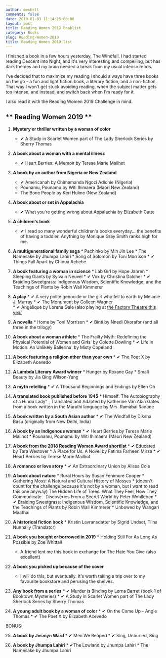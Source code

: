 ```yaml
---
author: meshell
comments: false
date: 2019-01-03 11:14:26+00:00
layout: post
title: Reading Women 2019 Booklist
category: Books
slug: Reading-Women-2019
title: Reading Women 2019 list
---
```


I finished a book in a few hours yesterday, The Windfall. I had started reading Descent into Night, and it's very interesting and compelling, but has dark themes and my brain needed a break from my usual intense reads.

I've decided that to maximize my reading I should always have three books on the go - a fun and light fiction book, a literary fiction, and a non-fiction. That way I won't get stuck avoiding reading, when the subject matter gets too intense, and instead, and switch back when I'm ready for it.

I also read it with the Reading Women 2019 Challenge in mind.

## ** Reading Women 2019 **

  1. **Mystery or thriller written by a woman of color**
      * ✔ A Study in Scarlet Women part of The Lady Sherlock Series by Sherry Thomas

  2. **A book about a woman with a mental illness**
      * ✔ Heart Berries: A Memoir by Terese Marie Mailhot

  3. **A book by an author from Nigeria or New Zealand**
      * ✔  Americanah by Chimamanda Ngozi Adichie (Nigeria)
      * Pounamu, Pounamu by Witi Ihimaera (Maori New Zealand)
      * The Bone People by Keri Hulme (New Zealand)

  4. **A book about or set in Appalachia**
      * ✔ What you're getting wrong about Appalachia by Elizabeth Catte

  5. **A children's book**
      * ✔ I read so many wonderful children's books everyday... the benefits of having a toddler. Anything by Monique Gray Smith ranks high for me.

  6. **A multigenerational family saga**
    * Pachinko by Min Jin Lee
    * The Namesake by Jhumpa Lahiri
    * Song of Solomon by Toni Morrison
    * ✔  Things Fall Apart by Chinua Achebe

  7. **A book featuring a woman in science**
    * Lab Girl by Hope Jahren
    * Sleeping Giants by Sylvain Neuvel
    * ✔ Vox by Christina Dalcher
    * ✔ Braiding Sweetgrass: Indigenous Wisdom, Scientific Knowledge, and the Teachings of Plants by Robin Wall Kimmerer

  8. **A play**
    * ✔ A very polite genocide or the girl who fell to earth by Melanie J. Murray
    * ✔ The Monument by Colleen Wagner  
    * ✔ Angélique by Lorena Gale (also playing at [the Factory Theatre this year](https://www.factorytheatre.ca/2018-19-season/angelique/)

  9. **A novella**
    * Home by Toni Morrison
    * ✔ Binti by Nnedi Okorafor (and all three in the trilogy)

  10. **A book about a woman athlete**
    * The Frailty Myth: Redefining the Physical Potential of Women and Girls' by Colette Dowling
    * ✔ Life in Motion: An Unlikely Ballerina' by Misty Copeland

  11. **A book featuring a religion other than your own**
    * ✔ The Poet X by Elizabeth Acevedo

  12. **A Lambda Literary Award winner**
    * Hunger by Roxane Gay
    * Small Beauty by Jia Qing Wilson-Yang

  13. **A myth retelling**
    * ✔ A Thousand Beginnings and Endings by Ellen Oh

  14. **A translated book published before 1945**
    * Himself: The Autobiography of a Hindu Lady" , Translated and Adapted by Katherine Van Akin Gates from a book written in the Marathi language by Mrs. Ramabai Ranade

  15. **A book written by a South Asian author**
    * ✔ The Windfall by Diksha Basu (originally from New Delhi, India)

  16. **A book by an Indigenous woman**
    * ✔ Heart Berries by Terese Marie Mailhot
    * Pounamu, Pounamu by Witi Ihimaera (Maori New Zealand)

  17. **A book from the 2018 Reading Women Award shortlist**
    * ✔ Educated by Tara Westover
    * A Place for Us: A Novel by Fatima Farheen Mirza
    * ✔ Heart Berries by Terese Marie Mailhot

  18. **A romance or love story**
    * ✔ An Extraordinary Union by Alissa Cole

  19. **A book about nature**
    * Rural Hours by Susan Fenimore Cooper
    * Gathering Moss: A Natural and Cultural History of Mosses
    * (doesn't count for the challenge because it's not by a woman, but I want to read this one anyway) The Hidden Life of Trees: What They Feel, How They Communicate—Discoveries From a Secret World by Peter Wohlleben
    * ✔ Braiding Sweetgrass: Indigenous Wisdom, Scientific Knowledge, and the Teachings of Plants
by Robin Wall Kimmerer
    * Unbowed by Wangari Maathai

  20. **A historical fiction book**
    * Kristin Lavransdatter by Sigrid Undset, Tiina Nunnally (Translator)

  21. **A book you bought or borrowed in 2019**
    * Holding Still For As Long As Possible
by Zoe Whittall
      * A friend lent me this book in exchange for The Hate You Give (also excellent)

  22. **A book you picked up because of the cover**
      * I will do this, but eventually. It's worth taking a trip over to my favourite bookstore and perusing the shelves.

  23. **Any book from a series**
    * ✔ Murder is Binding by Lorna Barret (book 1 of Booktown Mysteries)
    * ✔ A Study in Scarlet Women part of The Lady Sherlock Series by Sherry Thomas

  24. **A young adult book by a woman of color**
    * ✔ On the Come Up - Angie Thomas
    * ✔ The Poet X by Elizabeth Acevedo

  BONUS:

  25. **A book by Jesmyn Ward**
    * ✔ Men We Reaped
    * ✔ Sing, Unburied, Sing

  26. **A book by Jhumpa Lahiri**
    * ✔The Lowland by Jhumpa Lahiri
    * The Namesake by Jhumpa Lahiri
